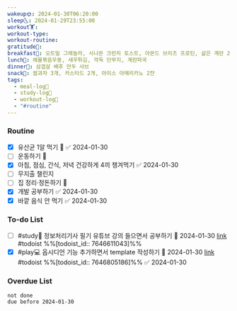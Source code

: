 ```yaml
---
wakeup🌞: 2024-01-30T06:20:00
sleep🌜: 2024-01-29T23:55:00
workout🏋️: 
workout-type: 
workout-routine: 
gratitude🙏: 
breakfast🍳: 오트밀 그래놀라, 시나몬 크런치 토스트, 아몬드 브리즈 프로틴, 삶은 계란 2개
lunch🍚: 해물볶음우동, 새우튀김, 깍둑 단무지, 계란파국
dinner🥗: 삼겹살 배추 만두 샤브
snack🍬: 쌀과자 3개, 카스타드 2개, 아이스 아메리카노 2잔
tags:
  - meal-log📝
  - study-log📓
  - workout-log💪
  - "#routine"
---
```

### Routine 
- [x] 유산균 1알 먹기 🔼 ✅ 2024-01-30
- [ ] 운동하기 🔼
- [x] 아침, 점심, 간식, 저녁 건강하게 4끼 챙겨먹기 ✅ 2024-01-30
- [ ] 무지출 챌린지 
- [ ] 집 정리·정돈하기 🔼
- [x] 개발 공부하기 ✅ 2024-01-30
- [x] 바깥 음식 안 먹기 ✅ 2024-01-30

### To-do List 
- [ ] #study📓 정보처리기사 필기 유튜브 강의 들으면서 공부하기 📅 2024-01-30 [link](https://todoist.com/showTask?id=7646611043) #todoist %%[todoist_id:: 7646611043]%% 
- [x] #play💻 옵시디언 기능 추가하면서 template 작성하기 📅 2024-01-30 [link](https://todoist.com/showTask?id=7646805186) #todoist  %%[todoist_id:: 7646805186]%% ✅ 2024-01-30

### Overdue List
```tasks
not done
due before 2024-01-30
```

